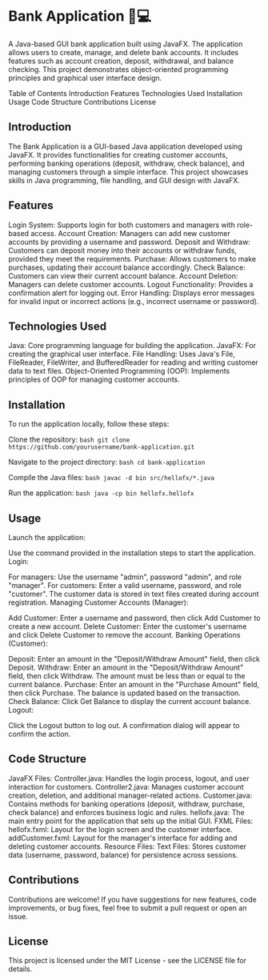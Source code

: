 # Bank Application 🏦💻

A Java-based GUI bank application built using JavaFX. The application allows users to create, manage, and delete bank accounts. It includes features such as account creation, deposit, withdrawal, and balance checking. This project demonstrates object-oriented programming principles and graphical user interface design.

Table of Contents
Introduction
Features
Technologies Used
Installation
Usage
Code Structure
Contributions
License
## Introduction

The Bank Application is a GUI-based Java application developed using JavaFX. It provides functionalities for creating customer accounts, performing banking operations (deposit, withdraw, check balance), and managing customers through a simple interface. This project showcases skills in Java programming, file handling, and GUI design with JavaFX.

## Features

Login System: Supports login for both customers and managers with role-based access.
Account Creation: Managers can add new customer accounts by providing a username and password.
Deposit and Withdraw: Customers can deposit money into their accounts or withdraw funds, provided they meet the requirements.
Purchase: Allows customers to make purchases, updating their account balance accordingly.
Check Balance: Customers can view their current account balance.
Account Deletion: Managers can delete customer accounts.
Logout Functionality: Provides a confirmation alert for logging out.
Error Handling: Displays error messages for invalid input or incorrect actions (e.g., incorrect username or password).
## Technologies Used

Java: Core programming language for building the application.
JavaFX: For creating the graphical user interface.
File Handling: Uses Java's File, FileReader, FileWriter, and BufferedReader for reading and writing customer data to text files.
Object-Oriented Programming (OOP): Implements principles of OOP for managing customer accounts.
## Installation

To run the application locally, follow these steps:

Clone the repository: ```bash git clone https://github.com/yourusername/bank-application.git ```

Navigate to the project directory: ```bash cd bank-application ```

Compile the Java files: ```bash javac -d bin src/hellofx/*.java ```

Run the application: ```bash java -cp bin hellofx.hellofx ```

## Usage

Launch the application:

Use the command provided in the installation steps to start the application.
Login:

For managers: Use the username "admin", password "admin", and role "manager".
For customers: Enter a valid username, password, and role "customer". The customer data is stored in text files created during account registration.
Managing Customer Accounts (Manager):

Add Customer: Enter a username and password, then click Add Customer to create a new account.
Delete Customer: Enter the customer's username and click Delete Customer to remove the account.
Banking Operations (Customer):

Deposit: Enter an amount in the "Deposit/Withdraw Amount" field, then click Deposit.
Withdraw: Enter an amount in the "Deposit/Withdraw Amount" field, then click Withdraw. The amount must be less than or equal to the current balance.
Purchase: Enter an amount in the "Purchase Amount" field, then click Purchase. The balance is updated based on the transaction.
Check Balance: Click Get Balance to display the current account balance.
Logout:

Click the Logout button to log out. A confirmation dialog will appear to confirm the action.
## Code Structure

JavaFX Files:
Controller.java: Handles the login process, logout, and user interaction for customers.
Controller2.java: Manages customer account creation, deletion, and additional manager-related actions.
Customer.java: Contains methods for banking operations (deposit, withdraw, purchase, check balance) and enforces business logic and rules.
hellofx.java: The main entry point for the application that sets up the initial GUI.
FXML Files:
hellofx.fxml: Layout for the login screen and the customer interface.
addCustomer.fxml: Layout for the manager's interface for adding and deleting customer accounts.
Resource Files:
Text Files: Stores customer data (username, password, balance) for persistence across sessions.
## Contributions

Contributions are welcome! If you have suggestions for new features, code improvements, or bug fixes, feel free to submit a pull request or open an issue.

## License

This project is licensed under the MIT License - see the LICENSE file for details.
